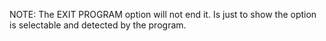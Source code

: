 NOTE: The EXIT PROGRAM option will not end it. Is just to show the option is selectable and detected by the program.
